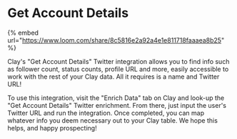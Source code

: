 # Get Account Details

{% embed url="https://www.loom.com/share/8c5816e2a92a4e1e811718faaaea8b25" %}

Clay's "Get Account Details" Twitter integration allows you to find info such as follower count, status counts, profile URL and more, easily accessible to work with the rest of your Clay data. All it requires is a name and Twitter URL!

To use this integration, visit the "Enrich Data" tab on Clay and look-up the "Get Account Details" Twitter enrichment. From there, just input the user's Twitter URL and run the integration. Once completed, you can map whatever info you deem necessary out to your Clay table. We hope this helps, and happy prospecting!
